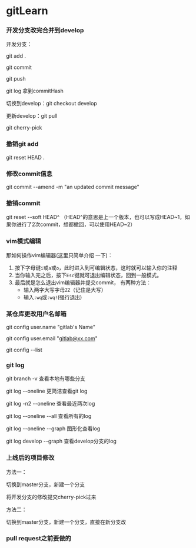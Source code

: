 # gitLearn

### 开发分支改完合并到develop

开发分支：

git add .

git commit 

git push

git log 拿到commitHash

切换到develop：git checkout develop

更新develop：git pull

git cherry-pick <commitHash>

### 撤销git add

git reset HEAD .

### 修改commit信息

git commit --amend -m "an updated commit message"

### 撤销commit

git reset --soft HEAD^   （HEAD^的意思是上一个版本，也可以写成HEAD~1，如果你进行了2次commit，想都撤回，可以使用HEAD~2）

### vim模式编辑 

那如何操作vim编辑器(这里只简单介绍 一下)：

1. 按下字母键`i`或`a`或`o`，此时进入到可编辑状态，这时就可以输入你的注释
2. 当你输入完之后，按下`Esc`键就可退出编辑状态，回到一般模式。
3. 最后就是怎么退出vim编辑器并提交commit， 有两种方法：
   - 输入两字大写字母`ZZ`（记住是大写）
   - 输入`:wq`或`:wq!`(强行退出)

### 某仓库更改用户名邮箱

git config user.name "gitlab's Name"

git config user.email "gitlab@xx.com"

git config --list

### git log

git branch -v 查看本地有哪些分支

git log --oneline 更简洁查看git log

git log -n2 --oneline 查看最近两次log

git log  --oneline --all 查看所有的log

git log --oneline --graph 图形化查看log

git log  develop --graph 查看develop分支的log

### 上线后的项目修改

方法一：

切换到master分支，新建一个分支

将开发分支的修改提交cherry-pick过来

方法二：

切换到master分支，新建一个分支，直接在新分支改

### pull request之前要做的

